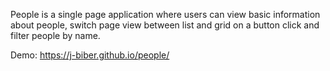 People is a single page application where users can view basic information about people, switch page view between list and grid on a button click and filter people by name.

Demo:  https://j-biber.github.io/people/
